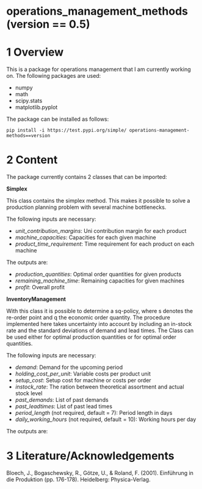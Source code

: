 # operations_management_methods (version == 0.5)

# 1 Overview

This is a package for operations management that I am currently working on. The following packages are used:
- numpy
- math
- scipy.stats
- matplotlib.pyplot

The package can be installed as follows:

`pip install -i https://test.pypi.org/simple/ operations-management-methods==version`

# 2 Content

The package currently contains 2 classes that can be imported:

**Simplex**

This class contains the simplex method. This makes it possible to solve a production planning problem with several machine bottlenecks.

The following inputs are necessary:
- *unit_contribution_margins*: Uni contribution margin for each product 
- *machine_capacities*: Capacities for each given machine
- *product_time_requirement*: Time requirement for each product on each machine

The outputs are:
- *production_quantities*: Optimal order quantities for given products
- *remaining_machine_time*: Remaining capacities for given machines
- *profit*: Overall profit


**InventoryManagement**

With this class it is possible to determine a sq-policy, where s denotes the re-order point and q the economic order quantity. The procedure implemented here takes uncertainty into account by including an in-stock rate and the standard deviations of demand and lead times. The Class can be used either for optimal production quantities or for optimal order quantities.

The following inputs are necessary:
- *demand*: Demand for the upcoming period
- *holding_cost_per_unit*: Variable costs per product unit
- *setup_cost*: Setup cost for machine or costs per order
- *instock_rate*: The ration between theoretical assortment and actual stock level
- *past_demands*: List of past demands
- *past_leadtimes*: List of past lead times
- *period_length* (not required, default = 7): Period length in days
- *daily_working_hours* (not required, default = 10): Working hours per day

The outputs are:

# 3 Literature/Acknowledgements

Bloech, J., Bogaschewsky, R., Götze, U., & Roland, F. (2001). Einführung in die Produktion (pp. 176-178). Heidelberg: Physica-Verlag.

